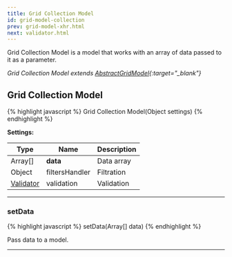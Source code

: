 ```yaml
---
title: Grid Collection Model
id: grid-model-collection
prev: grid-model-xhr.html
next: validator.html
---
```


Grid Collection Model is a model that works with an array of data passed to it as a parameter.

*Grid Collection Model extends [AbstractGridModel](/docs/grid-interface.html){:target="_blank"}*

## Grid Collection Model

{% highlight javascript %}
Grid Collection Model(Object settings)
{% endhighlight %}

**Settings:**

| Type      | Name                           | Description                 |
|-----------|--------------------------------|-----------------------------|
| Array[]   | **data**                   | Data array                  |
| Object    | filtersHandler         | Filtration                  |
| [Validator](/docs/validator.html) | validation            | Validation                  |

---

### setData

{% highlight javascript %}
 setData(Array[] data)
{% endhighlight %}

Pass data to a model.

---